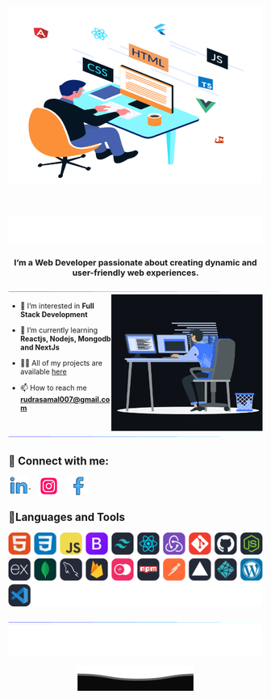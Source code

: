 
<img align="center"  src="./photos/githubbg.gif"  width="1100"  height="350" alt="img" />

<br><br>

<div align="center">
<img src="./photos/name.svg" alt="Typing SVG" /></a>
</div>

<h3 align="center">I’m a Web Developer passionate about creating dynamic and user-friendly web experiences.</h3>


<!-- line -->
<img src="./photos/line.gif">

<img  align="right" alt="Coding" height="270" width="300" src="./photos/sit.gif">

- 👀 I’m interested in **Full Stack Development**

- 🌱 I’m currently learning **Reactjs, Nodejs, Mongodb and NextJs**

- 👨‍💻 All of my projects are available [here](https://portfolio-Happy-Samal.vercel.app/)

- 📫 How to reach me **rudrasamal007@gmail.com**

<br>

<!-- line -->
<img src="./photos/line.gif">

<h2 align="left"> 💬 <b>Connect with me:</b></h2>
<p align="left">  
<a href="https://www.linkedin.com/in/happy-samal" target="_blank"><img  align="center" src="./photos/linkedin.gif" alt="linkedin" height="40" width="40" /> </a>
&nbsp; &nbsp;
<a href="https://www.instagram.com/rudrasamal_/" target="_blank"><img align="center" src="./photos/instagram.gif" height="40" width="40" alt='instagram'/></a>
&nbsp; &nbsp;
<a href="https://www.facebook.com/samalrudra.rudra" target="_blank"><img align="center" src="./photos/facebook.gif" height="40" width="40" alt="facebook" /></a>
</p>

<h2 align="left"><b>🎇Languages and Tools</b></h2>
<div align="left">
   <img src="./photos/tools.svg" />
</div> 

<br>
<!-- line -->
<img src="./photos/line.gif">

<br>
<div align="center">

<img src="./photos/niceday.svg">

<p align="center"> <img src="./photos/wave.svg" alt="wave svg" />
</p>